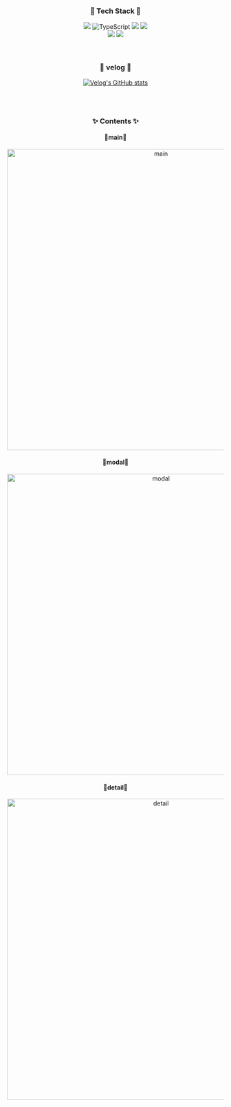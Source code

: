 <div align=center>
	<h3>🔧 Tech Stack 🔧</h3>
</div>
<div align="center">
  <div align="center">
  <span style="display: inline-block;">
    <img src="https://img.shields.io/badge/React-61DAFB?style=for-the-badge&logo=react&logoColor=black">
  </span>
  <span style="display: inline-block;">
    <img src="https://img.shields.io/badge/TypeScript-007ACC?style=for-the-badge&logo=typescript&logoColor=white" alt="TypeScript">
  </span>
  <span style="display: inline-block;">
    <img src="https://img.shields.io/badge/zustand-2C3E50?style=for-the-badge&logo=javascript&logoColor=white">
  </span>
   <span style="display: inline-block;">
    <img src="https://img.shields.io/badge/tailwindcss-06B6D4?style=for-the-badge&logo=tailwindcss&logoColor=white">
  </span>
    <br>
  <span style="display: inline-block;">
    <img src="https://img.shields.io/badge/notion-000000?style=for-the-badge&logo=notion&logoColor=white">
  </span>
  <span style="display: inline-block;">
    <img src="https://img.shields.io/badge/github-181717?style=for-the-badge&logo=github&logoColor=white">
  </span>
</div>
<br><br>
<div align=center>
	<h3>📗 velog 📗</h3>
</div>
<div align="center">
	
[![Velog's GitHub stats](https://velog-readme-stats.vercel.app/api?name=jhey77&slug=YouTube-만들기-근데-TMDB를-곁들인-1)](https://velog.io/@jhey77/YouTube-%EB%A7%8C%EB%93%A4%EA%B8%B0-%EA%B7%BC%EB%8D%B0-TMDB%EB%A5%BC-%EA%B3%81%EB%93%A4%EC%9D%B8-1)

</div>
<br><br>
<div align=center>
	<h3>✨ Contents ✨</h3>
</div>
<div align="center">
	<h4> 🔸main🔸 </h4>
  
  <img src="https://github.com/user-attachments/assets/7efbd839-a8fc-4bdb-bdff-fef2de3d71d0" alt="main" style="width: 700px; height: auto;">

  <br>
  <h4> 🔸modal🔸 </h4>
  
  <img src="https://github.com/user-attachments/assets/5c0f17dd-227d-4ef0-97f9-849228599b70" alt="modal" style="width: 700px; height: auto;">

  <br>
  <h4> 🔸detail🔸 </h4>
  
  <img src="https://github.com/user-attachments/assets/ff622144-e104-4b63-bd9c-980e46efd8f9" alt="detail" style="width: 700px; height: auto;">
</div>
